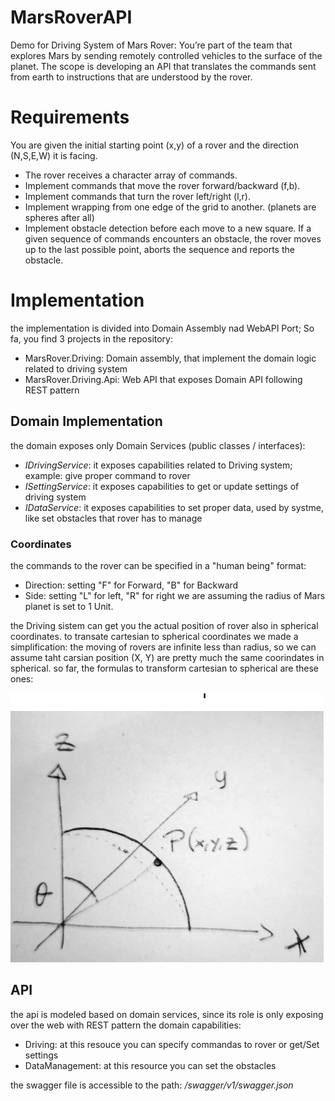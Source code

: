 # MarsRoverAPI
Demo for Driving System of Mars Rover: You’re part of the team that explores Mars by sending remotely controlled vehicles to the surface of the planet. 
The scope is developing an API that translates the commands sent from earth to instructions that are understood by the rover.

# Requirements
You are given the initial starting point (x,y) of a rover and the direction (N,S,E,W) it is facing.
- The rover receives a character array of commands.
- Implement commands that move the rover forward/backward (f,b).
- Implement commands that turn the rover left/right (l,r).
- Implement wrapping from one edge of the grid to another. (planets are spheres after all)
- Implement obstacle detection before each move to a new square. If a given sequence of commands encounters an obstacle, the rover moves up to the last possible point, aborts the sequence and reports the obstacle.

# Implementation
the implementation is divided into Domain Assembly nad WebAPI Port; So fa, you find 3 projects in the repository:
- MarsRover.Driving: Domain assembly, that implement the domain logic related to driving system
- MarsRover.Driving.Api: Web API that exposes Domain API following REST pattern

## Domain Implementation
the domain exposes only Domain Services (public classes / interfaces):
- _IDrivingService_: it exposes capabilities related to Driving system; example: give proper command to rover
- _ISettingService_: it exposes capabilities to get or update settings of driving system
- _IDataService_: it exposes capabilities to set proper data, used by systme, like set obstacles that rover has to manage

### Coordinates
the commands to the rover can be specified in a "human being" format: 
- Direction: setting "F" for Forward, "B" for Backward
- Side: setting "L" for left, "R" for right
we are assuming the radius of Mars planet is set to 1 Unit.

the Driving sistem can get you the actual position of rover also in spherical coordinates. to transate cartesian to spherical coordinates we made a simplification: the moving of rovers are infinite less than radius, so we can assume taht carsian position (X, Y) are pretty much the same coorindates in spherical.
so far, the formulas to transform cartesian to spherical are these ones:

![Coordinates](03-wiki/coordinates.PNG)





## API
the api is modeled based on domain services, since its role is only exposing over the web with REST pattern the domain capabilities:
- Driving: at this resouce you can specify commandas to rover or get/Set settings
- DataManagement: at this resource you can set the obstacles

the swagger file is accessible to the path: _/swagger/v1/swagger.json_
